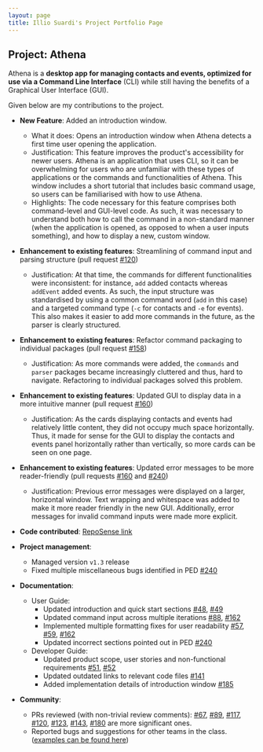 ```yaml
---
layout: page
title: Illio Suardi's Project Portfolio Page
---
```


## Project: Athena

Athena is a **desktop app for managing contacts and events, optimized for use via a Command Line Interface** (CLI) while
still having the benefits of a Graphical User Interface (GUI).

Given below are my contributions to the project.

 
* **New Feature**: Added an introduction window.
  * What it does: Opens an introduction window when Athena detects a first time user opening the application.
  * Justification: This feature improves the product's accessibility for newer users. Athena is an application that uses
  CLI, so it can be overwhelming for users who are unfamiliar with these types of applications or the commands and
  functionalities of Athena. This window includes a short tutorial that includes basic command usage, so users can be
  familiarised with how to use Athena.
  * Highlights: The code necessary for this feature comprises both command-level and GUI-level code. As such, it was
  necessary to understand both how to call the command in a non-standard manner (when the application is opened, as
  opposed to when a user inputs something), and how to display a new, custom window.
 
* **Enhancement to existing features**: Streamlining of command input and parsing structure
(pull request [\#120](https://github.com/AY2021S1-CS2103T-W10-4/tp/pull/120))
  * Justification: At that time, the commands for different functionalities were inconsistent: for instance, `add` added
  contacts whereas `addEvent` added events. As such, the input structure was standardised by using a common command word
  (`add` in this case) and a targeted command type (`-c` for contacts and `-e` for events). This also makes it easier to
  add more commands in the future, as the parser is clearly structured.
 
* **Enhancement to existing features**: Refactor command packaging to individual packages 
(pull request [\#158](https://github.com/AY2021S1-CS2103T-W10-4/tp/pull/158))
  * Justification: As more commands were added, the `commands` and `parser` packages became increasingly cluttered and
  thus, hard to navigate. Refactoring to individual packages solved this problem.
  
* **Enhancement to existing features**: Updated GUI to display data in a more intuitive manner
(pull request [\#160](https://github.com/AY2021S1-CS2103T-W10-4/tp/pull/160))
  * Justification: As the cards displaying contacts and events had relatively little content, they did not occupy
  much space horizontally. Thus, it made for sense for the GUI to display the contacts and events panel horizontally
  rather than vertically, so more cards can be seen on one page.
  
* **Enhancement to existing features**: Updated error messages to be more reader-friendly
(pull requests [\#160](https://github.com/AY2021S1-CS2103T-W10-4/tp/pull/160) and
[\#240](https://github.com/AY2021S1-CS2103T-W10-4/tp/pull/240))
  * Justification: Previous error messages were displayed on a larger, horizontal window. Text wrapping and whitespace
  was added to make it more reader friendly in the new GUI. Additionally, error messages for invalid command inputs
  were made more explicit.

* **Code contributed**: [RepoSense link](https://nus-cs2103-ay2021s1.github.io/tp-dashboard/#breakdown=true&search=fyshhh)
    
* **Project management**:
  * Managed version `v1.3` release
  * Fixed multiple miscellaneous bugs identified in PED [\#240](https://github.com/AY2021S1-CS2103T-W10-4/tp/pull/240)
  
* **Documentation**:
  * User Guide:
    * Updated introduction and quick start sections [\#48](https://github.com/AY2021S1-CS2103T-W10-4/tp/pull/48),
    [\#49](https://github.com/AY2021S1-CS2103T-W10-4/tp/pull/49)
    * Updated command input across multiple iterations [\#88](https://github.com/AY2021S1-CS2103T-W10-4/tp/pull/88),
    [\#162](https://github.com/AY2021S1-CS2103T-W10-4/tp/pull/162)
    * Implemented multiple formatting fixes for user readability [\#57](https://github.com/AY2021S1-CS2103T-W10-4/tp/pull/57),
    [\#59](https://github.com/AY2021S1-CS2103T-W10-4/tp/pull/59), [\#162](https://github.com/AY2021S1-CS2103T-W10-4/tp/pull/162)
    * Updated incorrect sections pointed out in PED [\#240](https://github.com/AY2021S1-CS2103T-W10-4/tp/pull/240)
  * Developer Guide:
    * Updated product scope, user stories and non-functional requirements [\#51](https://github.com/AY2021S1-CS2103T-W10-4/tp/pull/51),
    [\#52](https://github.com/AY2021S1-CS2103T-W10-4/tp/pull/52)
    * Updated outdated links to relevant code files [\#141](https://github.com/AY2021S1-CS2103T-W10-4/tp/pull/141)
    * Added implementation details of introduction window [\#185](https://github.com/AY2021S1-CS2103T-W10-4/tp/pull/185)
    
* **Community**:
  * PRs reviewed (with non-trivial review comments): [\#67](https://github.com/AY2021S1-CS2103T-W10-4/tp/pull/67),
  [\#89](https://github.com/AY2021S1-CS2103T-W10-4/tp/pull/89), [\#117](https://github.com/AY2021S1-CS2103T-W10-4/tp/pull/117),
  [\#120](https://github.com/AY2021S1-CS2103T-W10-4/tp/pull/120), [\#123](https://github.com/AY2021S1-CS2103T-W10-4/tp/pull/123),
  [\#143](https://github.com/AY2021S1-CS2103T-W10-4/tp/pull/143), [\#180](https://github.com/AY2021S1-CS2103T-W10-4/tp/pull/180)
  are more significant ones.
  * Reported bugs and suggestions for other teams in the class. ([examples can be found here](https://github.com/fyshhh/ped/issues))
